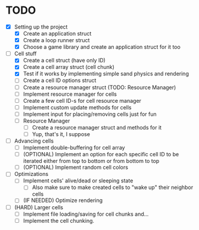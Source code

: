 # TODO

- [x] Setting up the project
	+ [x] Create an application struct
	+ [x] Create a loop runner struct
	+ [x] Choose a game library and create an application struct for it too

- [ ] Cell stuff
	+ [x] Create a cell struct (have only ID)
	+ [x] Create a cell array struct (cell chunk)
	+ [x] Test if it works by implementing simple sand physics and rendering
	+ [ ] Create a cell ID options struct
	+ [ ] Create a resource manager struct (TODO: Resource Manager)
	+ [ ] Implement resource manager for cells
	+ [ ] Create a few cell ID-s for cell resource manager
	+ [ ] Implement custom update methods for cells
	+ [ ] Implement input for placing/removing cells just for fun

	- [ ] Resource Manager
		+ [ ] Create a resource manager struct and methods for it
		+ [ ] Yup, that's it, I suppose

- [ ] Advancing cells
	+ [ ] Implement double-buffering for cell array
	+ [ ] (OPTIONAL) Implement an option for each specific cell ID to be iterated either from top to bottom or from bottom to top
	+ [ ] (OPTIONAL) Implement random cell colors

- [ ] Optimizations
	+ [ ] Implement cells' alive/dead or sleeping state
		* [ ] Also make sure to make created cells to "wake up" their neighbor cells 
	+ [ ] (IF NEEDED) Optimize rendering

- [ ] (HARD) Larger cells
	+ [ ] Implement file loading/saving for cell chunks and...
	+ [ ] Implement the cell chunking.